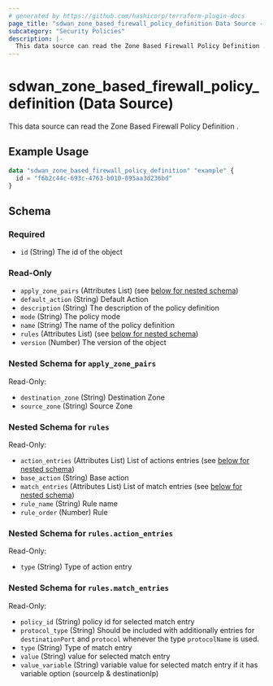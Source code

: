 ```yaml
---
# generated by https://github.com/hashicorp/terraform-plugin-docs
page_title: "sdwan_zone_based_firewall_policy_definition Data Source - terraform-provider-sdwan"
subcategory: "Security Policies"
description: |-
  This data source can read the Zone Based Firewall Policy Definition .
---
```


# sdwan_zone_based_firewall_policy_definition (Data Source)

This data source can read the Zone Based Firewall Policy Definition .

## Example Usage

```terraform
data "sdwan_zone_based_firewall_policy_definition" "example" {
  id = "f6b2c44c-693c-4763-b010-895aa3d236bd"
}
```

<!-- schema generated by tfplugindocs -->
## Schema

### Required

- `id` (String) The id of the object

### Read-Only

- `apply_zone_pairs` (Attributes List) (see [below for nested schema](#nestedatt--apply_zone_pairs))
- `default_action` (String) Default Action
- `description` (String) The description of the policy definition
- `mode` (String) The policy mode
- `name` (String) The name of the policy definition
- `rules` (Attributes List) (see [below for nested schema](#nestedatt--rules))
- `version` (Number) The version of the object

<a id="nestedatt--apply_zone_pairs"></a>
### Nested Schema for `apply_zone_pairs`

Read-Only:

- `destination_zone` (String) Destination Zone
- `source_zone` (String) Source Zone


<a id="nestedatt--rules"></a>
### Nested Schema for `rules`

Read-Only:

- `action_entries` (Attributes List) List of actions entries (see [below for nested schema](#nestedatt--rules--action_entries))
- `base_action` (String) Base action
- `match_entries` (Attributes List) List of match entries (see [below for nested schema](#nestedatt--rules--match_entries))
- `rule_name` (String) Rule name
- `rule_order` (Number) Rule

<a id="nestedatt--rules--action_entries"></a>
### Nested Schema for `rules.action_entries`

Read-Only:

- `type` (String) Type of action entry


<a id="nestedatt--rules--match_entries"></a>
### Nested Schema for `rules.match_entries`

Read-Only:

- `policy_id` (String) policy id for selected match entry
- `protocol_type` (String) Should be included with additionally entries for `destinationPort` and `protocol` whenever the type `protocolName` is used.
- `type` (String) Type of match entry
- `value` (String) value for selected match entry
- `value_variable` (String) variable value for selected match entry if it has variable option (sourceIp & destinationIp)
